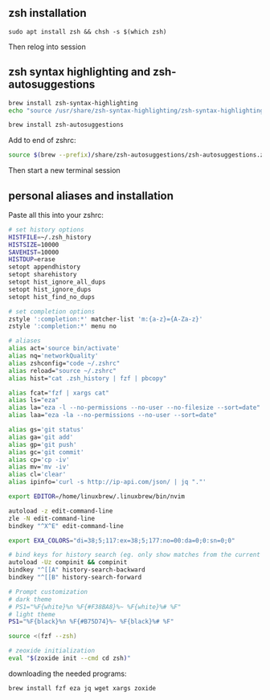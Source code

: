 ## zsh installation

`sudo apt install zsh && chsh -s $(which zsh)`

Then relog into session


## zsh syntax highlighting and zsh-autosuggestions

```bash
brew install zsh-syntax-highlighting
echo "source /usr/share/zsh-syntax-highlighting/zsh-syntax-highlighting.zsh" >> ${ZDOTDIR:-$HOME}/.zshrc
```

```bash
brew install zsh-autosuggestions
```

Add to end of zshrc:
```bash
source $(brew --prefix)/share/zsh-autosuggestions/zsh-autosuggestions.zsh
```

Then start a new terminal session



## personal aliases and installation

Paste all this into your zshrc:
```bash
# set history options
HISTFILE=~/.zsh_history
HISTSIZE=10000
SAVEHIST=10000
HISTDUP=erase
setopt appendhistory
setopt sharehistory
setopt hist_ignore_all_dups
setopt hist_ignore_dups
setopt hist_find_no_dups

# set completion options
zstyle ':completion:*' matcher-list 'm:{a-z}={A-Za-z}'
zstyle ':completion:*' menu no

# aliases
alias act='source bin/activate'
alias nq='networkQuality'
alias zshconfig="code ~/.zshrc"
alias reload="source ~/.zshrc"
alias hist="cat .zsh_history | fzf | pbcopy"

alias fcat="fzf | xargs cat"
alias ls="eza"
alias la="eza -l --no-permissions --no-user --no-filesize --sort=date"
alias laa="eza -la --no-permissions --no-user --sort=date"

alias gs='git status'
alias ga='git add'
alias gp='git push'
alias gc='git commit'
alias cp='cp -iv'
alias mv='mv -iv'
alias cl='clear'
alias ipinfo='curl -s http://ip-api.com/json/ | jq "."'

export EDITOR=/home/linuxbrew/.linuxbrew/bin/nvim

autoload -z edit-command-line
zle -N edit-command-line
bindkey "^X^E" edit-command-line

export EXA_COLORS="di=38;5;117:ex=38;5;177:no=00:da=0;0:sn=0;0"

# bind keys for history search (eg. only show matches from the current line)
autoload -Uz compinit && compinit
bindkey "^[[A" history-search-backward
bindkey "^[[B" history-search-forward

# Prompt customization
# dark theme
# PS1="%F{white}%n %F{#F38BA8}%~ %F{white}%# %F"
# light theme
PS1="%F{black}%n %F{#B75D74}%~ %F{black}%# %F"

source <(fzf --zsh)

# zeoxide initialization
eval "$(zoxide init --cmd cd zsh)"
```

downloading the needed programs:

```bash
brew install fzf eza jq wget xargs zoxide
```
